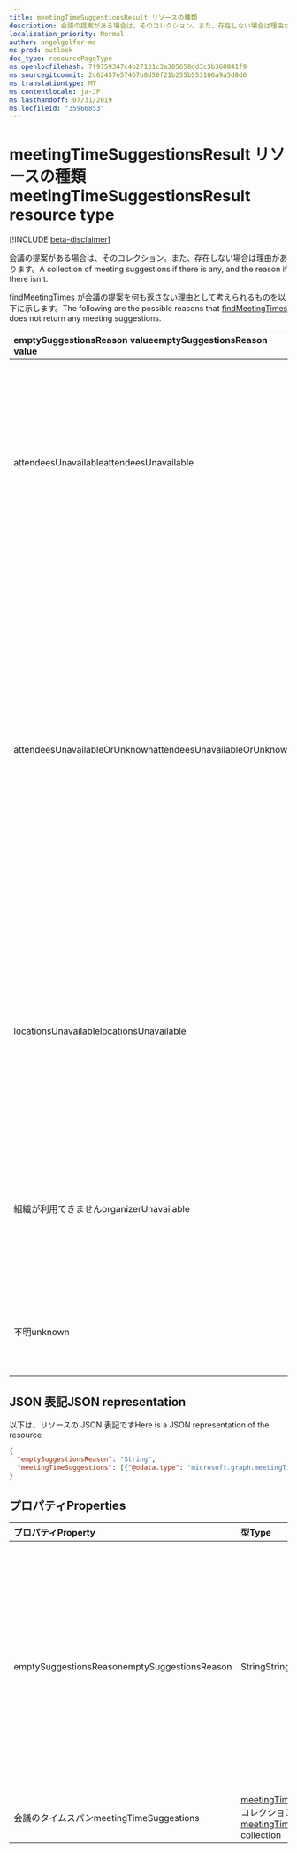 ```yaml
---
title: meetingTimeSuggestionsResult リソースの種類
description: 会議の提案がある場合は、そのコレクション。また、存在しない場合は理由があります。
localization_priority: Normal
author: angelgolfer-ms
ms.prod: outlook
doc_type: resourcePageType
ms.openlocfilehash: 7f9759347c4b27131c3a305658dd3c5b360841f9
ms.sourcegitcommit: 2c62457e57467b8d50f21b255b553106a9a5d8d6
ms.translationtype: MT
ms.contentlocale: ja-JP
ms.lasthandoff: 07/31/2019
ms.locfileid: "35966853"
---
```

# <a name="meetingtimesuggestionsresult-resource-type"></a><span data-ttu-id="5c714-103">meetingTimeSuggestionsResult リソースの種類</span><span class="sxs-lookup"><span data-stu-id="5c714-103">meetingTimeSuggestionsResult resource type</span></span>

[!INCLUDE [beta-disclaimer](../../includes/beta-disclaimer.md)]

<span data-ttu-id="5c714-104">会議の提案がある場合は、そのコレクション。また、存在しない場合は理由があります。</span><span class="sxs-lookup"><span data-stu-id="5c714-104">A collection of meeting suggestions if there is any, and the reason if there isn't.</span></span>

<span data-ttu-id="5c714-105">[findMeetingTimes](../api/user-findmeetingtimes.md) が会議の提案を何も返さない理由として考えられるものを以下に示します。</span><span class="sxs-lookup"><span data-stu-id="5c714-105">The following are the possible reasons that [findMeetingTimes](../api/user-findmeetingtimes.md) does not return any meeting suggestions.</span></span>

|<span data-ttu-id="5c714-106">**emptySuggestionsReason value**</span><span class="sxs-lookup"><span data-stu-id="5c714-106">**emptySuggestionsReason value**</span></span>|<span data-ttu-id="5c714-107">**理由**</span><span class="sxs-lookup"><span data-stu-id="5c714-107">**Reasons**</span></span>|
|:-----|:-----|
| <span data-ttu-id="5c714-108">attendeesUnavailable</span><span class="sxs-lookup"><span data-stu-id="5c714-108">attendeesUnavailable</span></span> | <span data-ttu-id="5c714-109">すべての出席者の空き時間情報がわかっていますが、[会議の信頼度](../api/user-findmeetingtimes.md#the-confidence-of-a-meeting-suggestion)のしきい値 (既定では 50%) に到達できる十分な出席者がいません。</span><span class="sxs-lookup"><span data-stu-id="5c714-109">All of the attendees' availability is known, but not enough attendees are available to reach the [meeting confidence](../api/user-findmeetingtimes.md#the-confidence-of-a-meeting-suggestion) threshold, which is 50% by default, for any time period.</span></span>|
| <span data-ttu-id="5c714-110">attendeesUnavailableOrUnknown</span><span class="sxs-lookup"><span data-stu-id="5c714-110">attendeesUnavailableOrUnknown</span></span> | <span data-ttu-id="5c714-p101">一部またはすべての出席者の空き時間情報が不明なため、会議の確実性が設定されているしきい値 (既定では 50%) を下回っています。出席者が組織外の場合、または空き時間情報の取得でエラーが生じる場合には、出席者の空き時間情報が不明になることがあります。</span><span class="sxs-lookup"><span data-stu-id="5c714-p101">Some or all of the attendees have unknown availability, causing the meeting confidence to fall below the set threshold, which is 50% by default. Attendee availability can become unknown if the attendee is outside of the organization, or there is an error obtaining free/busy information.</span></span>|
| <span data-ttu-id="5c714-113">locationsUnavailable</span><span class="sxs-lookup"><span data-stu-id="5c714-113">locationsUnavailable</span></span> | <span data-ttu-id="5c714-114">**LocationConstraint**パラメーターの**isRequired**プロパティは true と指定されていますが、計算された時間帯に使用可能な場所がありません。</span><span class="sxs-lookup"><span data-stu-id="5c714-114">The **isRequired** property of the **locationConstraint** parameter is specified as true, and yet there are no locations available at the calculated time slots.</span></span> |
| <span data-ttu-id="5c714-115">組織が利用できません</span><span class="sxs-lookup"><span data-stu-id="5c714-115">organizerUnavailable</span></span> | <span data-ttu-id="5c714-116">**IsOrganizerOptional** パラメーターが false で、要求された時間枠では、主催者が現時点で出席可能ではありません。</span><span class="sxs-lookup"><span data-stu-id="5c714-116">The **isOrganizerOptional** parameter is false and yet the organizer is not available during the requested time window.</span></span> |
| <span data-ttu-id="5c714-117">不明</span><span class="sxs-lookup"><span data-stu-id="5c714-117">unknown</span></span> | <span data-ttu-id="5c714-118">会議提案が 1 つも返されない理由が不明です。</span><span class="sxs-lookup"><span data-stu-id="5c714-118">The reason for not returning any meeting suggestions is not known.</span></span>|

## <a name="json-representation"></a><span data-ttu-id="5c714-119">JSON 表記</span><span class="sxs-lookup"><span data-stu-id="5c714-119">JSON representation</span></span>

<span data-ttu-id="5c714-120">以下は、リソースの JSON 表記です</span><span class="sxs-lookup"><span data-stu-id="5c714-120">Here is a JSON representation of the resource</span></span>

<!-- {
  "blockType": "resource",
  "optionalProperties": [

  ],
  "@odata.type": "microsoft.graph.meetingTimeSuggestionsResult"
}-->

```json
{
  "emptySuggestionsReason": "String",
  "meetingTimeSuggestions": [{"@odata.type": "microsoft.graph.meetingTimeSuggestion"}]
}

```
## <a name="properties"></a><span data-ttu-id="5c714-121">プロパティ</span><span class="sxs-lookup"><span data-stu-id="5c714-121">Properties</span></span>
| <span data-ttu-id="5c714-122">プロパティ</span><span class="sxs-lookup"><span data-stu-id="5c714-122">Property</span></span>     | <span data-ttu-id="5c714-123">型</span><span class="sxs-lookup"><span data-stu-id="5c714-123">Type</span></span>   |<span data-ttu-id="5c714-124">説明</span><span class="sxs-lookup"><span data-stu-id="5c714-124">Description</span></span>|
|:---------------|:--------|:----------|
|<span data-ttu-id="5c714-125">emptySuggestionsReason</span><span class="sxs-lookup"><span data-stu-id="5c714-125">emptySuggestionsReason</span></span>|<span data-ttu-id="5c714-126">String</span><span class="sxs-lookup"><span data-stu-id="5c714-126">String</span></span>|<span data-ttu-id="5c714-127">会議提案が 1 つも返されない理由。</span><span class="sxs-lookup"><span data-stu-id="5c714-127">A reason for not returning any meeting suggestions.</span></span> <span data-ttu-id="5c714-128">可能な値は、`attendeesUnavailable`、`attendeesUnavailableOrUnknown`、`locationsUnavailable`、`organizerUnavailable`、`unknown` です。</span><span class="sxs-lookup"><span data-stu-id="5c714-128">Possible values are: `attendeesUnavailable`, `attendeesUnavailableOrUnknown`, `locationsUnavailable`, `organizerUnavailable`, or `unknown`.</span></span> <span data-ttu-id="5c714-129">会議の**タイム Times/Ge/アドオン**プロパティに会議の提案が含まれている場合、このプロパティは空の文字列になります。</span><span class="sxs-lookup"><span data-stu-id="5c714-129">This property is an empty string if the **meetingTimeSuggestions** property does include any meeting suggestions.</span></span>|
|<span data-ttu-id="5c714-130">会議のタイムスパン</span><span class="sxs-lookup"><span data-stu-id="5c714-130">meetingTimeSuggestions</span></span>|<span data-ttu-id="5c714-131">[meetingTimeSuggestion](meetingtimesuggestion.md) コレクション</span><span class="sxs-lookup"><span data-stu-id="5c714-131">[meetingTimeSuggestion](meetingtimesuggestion.md) collection</span></span>|<span data-ttu-id="5c714-132">会議提案の配列。</span><span class="sxs-lookup"><span data-stu-id="5c714-132">An array of meeting suggestions.</span></span>|

<!-- uuid: 8fcb5dbc-d5aa-4681-8e31-b001d5168d79
2015-10-25 14:57:30 UTC -->
<!--
{
  "type": "#page.annotation",
  "description": "meetingTimeSuggestionsResult resource",
  "keywords": "",
  "section": "documentation",
  "tocPath": "",
  "suppressions": []
}
-->
